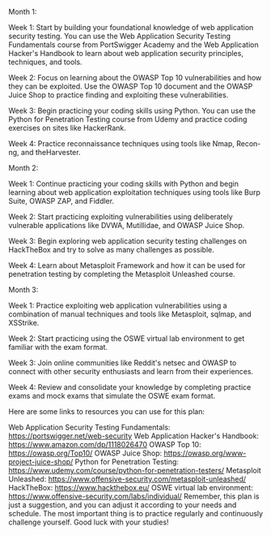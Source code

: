 Month 1:

Week 1: Start by building your foundational knowledge of web application security testing. You can use the Web Application Security Testing Fundamentals course from PortSwigger Academy and the Web Application Hacker's Handbook to learn about web application security principles, techniques, and tools.

Week 2: Focus on learning about the OWASP Top 10 vulnerabilities and how they can be exploited. Use the OWASP Top 10 document and the OWASP Juice Shop to practice finding and exploiting these vulnerabilities.

Week 3: Begin practicing your coding skills using Python. You can use the Python for Penetration Testing course from Udemy and practice coding exercises on sites like HackerRank.

Week 4: Practice reconnaissance techniques using tools like Nmap, Recon-ng, and theHarvester.

Month 2:

Week 1: Continue practicing your coding skills with Python and begin learning about web application exploitation techniques using tools like Burp Suite, OWASP ZAP, and Fiddler.

Week 2: Start practicing exploiting vulnerabilities using deliberately vulnerable applications like DVWA, Mutillidae, and OWASP Juice Shop.

Week 3: Begin exploring web application security testing challenges on HackTheBox and try to solve as many challenges as possible.

Week 4: Learn about Metasploit Framework and how it can be used for penetration testing by completing the Metasploit Unleashed course.

Month 3:

Week 1: Practice exploiting web application vulnerabilities using a combination of manual techniques and tools like Metasploit, sqlmap, and XSStrike.

Week 2: Start practicing using the OSWE virtual lab environment to get familiar with the exam format.

Week 3: Join online communities like Reddit's netsec and OWASP to connect with other security enthusiasts and learn from their experiences.

Week 4: Review and consolidate your knowledge by completing practice exams and mock exams that simulate the OSWE exam format.

Here are some links to resources you can use for this plan:

Web Application Security Testing Fundamentals: https://portswigger.net/web-security
Web Application Hacker's Handbook: https://www.amazon.com/dp/1118026470
OWASP Top 10: https://owasp.org/Top10/
OWASP Juice Shop: https://owasp.org/www-project-juice-shop/
Python for Penetration Testing: https://www.udemy.com/course/python-for-penetration-testers/
Metasploit Unleashed: https://www.offensive-security.com/metasploit-unleashed/
HackTheBox: https://www.hackthebox.eu/
OSWE virtual lab environment: https://www.offensive-security.com/labs/individual/
Remember, this plan is just a suggestion, and you can adjust it according to your needs and schedule. The most important thing is to practice regularly and continuously challenge yourself. Good luck with your studies!
